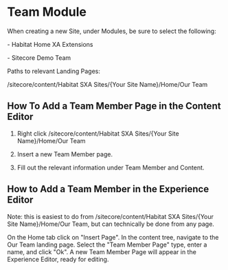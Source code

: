 # Team Module

When creating a new Site, under Modules, be sure to select the following:

\- Habitat Home XA Extensions

\- Sitecore Demo Team

Paths to relevant Landing Pages:

/sitecore/content/Habitat SXA Sites/{Your Site Name}/Home/Our Team

## How To Add a Team Member Page in the Content Editor

1. Right click /sitecore/content/Habitat SXA Sites/{Your Site Name}/Home/Our Team

1. Insert a new Team Member page.

1. Fill out the relevant information under Team Member and Content.

## How to Add a Team Member in the Experience Editor

Note: this is easiest to do from /sitecore/content/Habitat SXA Sites/{Your Site Name}/Home/Our Team, but can technically be done from any page.

On the Home tab click on "Insert Page". In the content tree, navigate to the Our Team landing page. Select the "Team Member Page" type, enter a name, and click "Ok". A new Team Member Page will appear in the Experience Editor, ready for editing.
